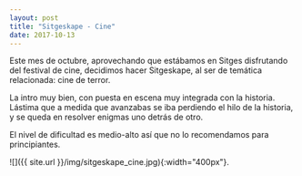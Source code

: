 ```yaml
---
layout: post
title: "Sitgeskape - Cine"
date: 2017-10-13
---
```


Este mes de octubre, aprovechando que estábamos en Sitges disfrutando del festival de cine, decidimos hacer Sitgeskape, al ser de temática relacionada: cine de terror. 

La intro muy bien, con puesta en escena muy integrada con la historia. Lástima que a medida que avanzabas se iba perdiendo el hilo de la historia, y se queda en resolver enigmas uno detrás de otro. 

El nivel de dificultad es medio-alto así que no lo recomendamos para principiantes.

![]({{ site.url }}/img/sitgeskape_cine.jpg){:width="400px"}.

